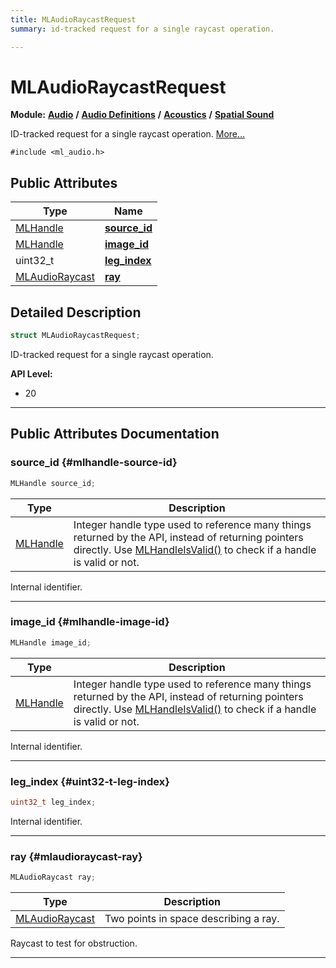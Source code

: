 ```yaml
---
title: MLAudioRaycastRequest
summary: id-tracked request for a single raycast operation. 

---
```


# MLAudioRaycastRequest

**Module:** **[Audio](/versioned_docs/version-22-Feb-2023/api-ref/api/Modules/group___audio/group___audio.md)** **/** **[Audio Definitions](/versioned_docs/version-22-Feb-2023/api-ref/api/Modules/group___audio/group___audio_defs/group___audio_defs.md)** **/** **[Acoustics](/versioned_docs/version-22-Feb-2023/api-ref/api/Modules/group___audio/group___audio_defs/group___def_acoustics/group___def_acoustics.md)** **/** **[Spatial Sound](/versioned_docs/version-22-Feb-2023/api-ref/api/Modules/group___audio/group___audio_defs/group___def_acoustics/group___def_spatial_sound.md)**



ID-tracked request for a single raycast operation.  [More...](#detailed-description)


`#include <ml_audio.h>`

## Public Attributes

| Type           | Name           |
| -------------- | -------------- |
| [MLHandle](/versioned_docs/version-22-Feb-2023/api-ref/api/Modules/group___platform/group___platform.md#uint64-t-mlhandle) | **[source_id](/versioned_docs/version-22-Feb-2023/api-ref/api/Modules/group___audio/group___audio_defs/group___audio_defs.md#mlhandle-source-id)**  |
| [MLHandle](/versioned_docs/version-22-Feb-2023/api-ref/api/Modules/group___platform/group___platform.md#uint64-t-mlhandle) | **[image_id](/versioned_docs/version-22-Feb-2023/api-ref/api/Modules/group___audio/group___audio_defs/group___audio_defs.md#mlhandle-image-id)**  |
| uint32_t | **[leg_index](/versioned_docs/version-22-Feb-2023/api-ref/api/Modules/group___audio/group___audio_defs/group___audio_defs.md#uint32-t-leg-index)**  |
| [MLAudioRaycast](/versioned_docs/version-22-Feb-2023/api-ref/api/Modules/group___audio/group___audio_defs/group___def_acoustics/group___def_spatial_sound/struct_m_l_audio_raycast.md) | **[ray](/versioned_docs/version-22-Feb-2023/api-ref/api/Modules/group___audio/group___audio_defs/group___audio_defs.md#mlaudioraycast-ray)**  |

## Detailed Description

```cpp
struct MLAudioRaycastRequest;
```

ID-tracked request for a single raycast operation. 




**API Level:**
  * 20 




-----------
## Public Attributes Documentation

### source_id {#mlhandle-source-id}

```cpp
MLHandle source_id;
```



| Type | Description |
|--|--|
| [MLHandle](/versioned_docs/version-22-Feb-2023/api-ref/api/Modules/group___platform/group___platform.md#uint64-t-mlhandle) | Integer handle type used to reference many things returned by the API, instead of returning pointers directly. Use [MLHandleIsValid()](/versioned_docs/version-22-Feb-2023/api-ref/api/Modules/group___platform/group___platform.md#bool-mlhandleisvalid) to check if a handle is valid or not.  |


Internal identifier. 





-----------

### image_id {#mlhandle-image-id}

```cpp
MLHandle image_id;
```



| Type | Description |
|--|--|
| [MLHandle](/versioned_docs/version-22-Feb-2023/api-ref/api/Modules/group___platform/group___platform.md#uint64-t-mlhandle) | Integer handle type used to reference many things returned by the API, instead of returning pointers directly. Use [MLHandleIsValid()](/versioned_docs/version-22-Feb-2023/api-ref/api/Modules/group___platform/group___platform.md#bool-mlhandleisvalid) to check if a handle is valid or not.  |


Internal identifier. 





-----------

### leg_index {#uint32-t-leg-index}

```cpp
uint32_t leg_index;
```


Internal identifier. 





-----------

### ray {#mlaudioraycast-ray}

```cpp
MLAudioRaycast ray;
```



| Type | Description |
|--|--|
| [MLAudioRaycast](/versioned_docs/version-22-Feb-2023/api-ref/api/Modules/group___audio/group___audio_defs/group___def_acoustics/group___def_spatial_sound/struct_m_l_audio_raycast.md) | Two points in space describing a ray.  |


Raycast to test for obstruction. 





-----------


